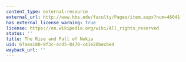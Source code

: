 ```yaml
---
content_type: external-resource
external_url: http://www.hbs.edu/faculty/Pages/item.aspx?num=46041
has_external_license_warning: true
license: https://en.wikipedia.org/wiki/All_rights_reserved
status: ''
title: The Rise and Fall of Nokia
uid: 6faea180-9f3c-4cd5-8470-c41e20becbe4
wayback_url: ''
---
```

